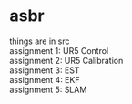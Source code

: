 # asbr
things are in src  
assignment 1: UR5 Control   
assignment 2: UR5 Calibration   
assignment 3: EST   
assignment 4: EKF   
assignment 5: SLAM  
